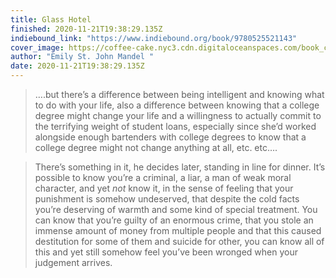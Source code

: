 ```yaml
---
title: Glass Hotel
finished: 2020-11-21T19:38:29.135Z
indiebound_link: "https://www.indiebound.org/book/9780525521143"
cover_image: https://coffee-cake.nyc3.cdn.digitaloceanspaces.com/book_covers/2020/glass-hotel.webp
author: "Emily St. John Mandel "
date: 2020-11-21T19:38:29.135Z
---
```


> ….but there’s a difference between being intelligent and knowing what to do with your life, also a difference between knowing that a college degree might change your life and a willingness to actually commit to the terrifying weight of student loans, especially since she’d worked alongside enough bartenders with college degrees to know that a college degree might not change anything at all, etc. etc….

> There’s something in it, he decides later, standing in line for dinner. It’s possible to know you’re a criminal, a liar, a man of weak moral character, and yet _not_ know it, in the sense of feeling that your punishment is somehow undeserved, that despite the cold facts you’re deserving of warmth and some kind of special treatment. You can know that you’re guilty of an enormous crime, that you stole an immense amount of money from multiple people and that this caused destitution for some of them and suicide for other, you can know all of this and yet still somehow feel you’ve been wronged when your judgement arrives.
